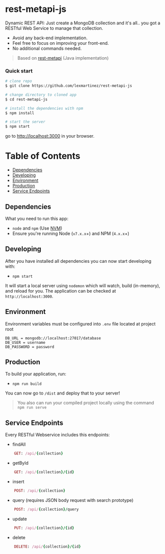 # rest-metapi-js


Dynamic REST API:
Just create a MongoDB collection and it's all.. you got a RESTful Web Service to manage that collection.
+ Avoid any back-end implementation.
+ Feel free to focus on improving your front-end.
+ No additional commands needed.

> Based on [rest-metapi](https://github.com/lexmartinez/rest-metapi) (Java implementation)


### Quick start

```bash
# clone repo
$ git clone https://github.com/lexmartinez/rest-metapi-js

# change directory to cloned app
$ cd rest-metapi-js

# install the dependencies with npm
$ npm install

# start the server
$ npm start
```
go to [http://localhost:3000](http://localhost:3000) in your browser.


# Table of Contents

* [Dependencies](#dependencies)
* [Developing](#developing)
* [Environment](#environment)
* [Production](#production)
* [Service Endpoints](#service-endpoints)
    
 ## Dependencies
 
 What you need to run this app:
 * `node` and `npm` (Use [NVM](https://github.com/creationix/nvm))
 * Ensure you're running Node (`v7.x.x`+) and NPM (`4.x.x`+)
 
 ## Developing
 
 After you have installed all dependencies you can now start developing with:
 
 * `npm start`
 
 It will start a local server using `nodemon` which will watch, build (in-memory), and reload for you. The application can be checked at `http://localhost:3000`.
 
 ## Environment
 Environment variables must be configured into `.env` file located at project root

```
DB_URL = mongodb://localhost:27017/database
DB_USER = username
DB_PASSWORD = password
```

## Production

To build your application, run:

* `npm run build`

You can now go to `/dist` and deploy that to your server!

> You also can run your compiled project locally  using the command `npm run serve`


## Service Endpoints
Every RESTful Webservice includes this endpoints:

+ findAll
```ruby
    GET: /api/{collection}
```

+ getById
```ruby
    GET: /api/{collection}/{id}
```

+ insert
```ruby
    POST: /api/{collection}
```

+ query (requires JSON body request with search prototype)
```ruby
    POST: /api/{collection}/query
```

+ update
```ruby
    PUT: /api/{collection}/{id}
```

+ delete
```ruby
    DELETE: /api/{collection}/{id}
```